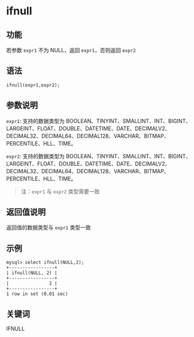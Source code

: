 # ifnull

## 功能

若参数 `expr1` 不为 NULL，返回 `expr1`，否则返回 `expr2`

## 语法

```Haskell
ifnull(expr1,expr2);
```

## 参数说明

`expr1`: 支持的数据类型为 BOOLEAN、TINYINT、SMALLINT、INT、BIGINT、LARGEINT、FLOAT、DOUBLE、DATETIME、DATE、DECIMALV2、DECIMAL32、DECIMAL64、DECIMAL128、VARCHAR、BITMAP、PERCENTILE、HLL、TIME。

`expr2`: 支持的数据类型为 BOOLEAN、TINYINT、SMALLINT、INT、BIGINT、LARGEINT、FLOAT、DOUBLE、DATETIME、DATE、DECIMALV2、DECIMAL32、DECIMAL64、DECIMAL128、VARCHAR、BITMAP、PERCENTILE、HLL、TIME。

> 注：`expr1` 与 `expr2` 类型需要一致

## 返回值说明

返回值的数据类型与 `expr1` 类型一致

## 示例

```Plain Text
mysql> select ifnull(NULL,2);
+-----------------+
| ifnull(NULL, 2) |
+-----------------+
|               2 |
+-----------------+
1 row in set (0.01 sec)
```

## 关键词

IFNULL
